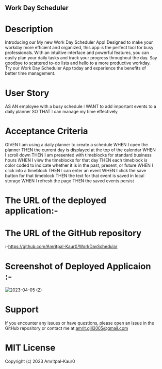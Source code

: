 ## Work Day Scheduler

# Description
Introducing our My new Work Day Scheduler App! Designed to make your workday more efficient and organized, this app is the perfect tool for busy professionals. With an intuitive interface and powerful features, you can easily plan your daily tasks and track your progress throughout the day. Say goodbye to scattered to-do lists and hello to a more productive workday. Try our Work Day Scheduler App today and experience the benefits of better time management.

# User Story

AS AN employee with a busy schedule
I WANT to add important events to a daily planner
SO THAT I can manage my time effectively


# Acceptance Criteria


GIVEN I am using a daily planner to create a schedule
WHEN I open the planner
THEN the current day is displayed at the top of the calendar
WHEN I scroll down
THEN I am presented with timeblocks for standard business hours
WHEN I view the timeblocks for that day
THEN each timeblock is color coded to indicate whether it is in the past, present, or future
WHEN I click into a timeblock
THEN I can enter an event
WHEN I click the save button for that timeblock
THEN the text for that event is saved in local storage
WHEN I refresh the page
THEN the saved events persist




# The URL of the deployed application:-

# The URL of the GitHub repository
:-https://github.com/Amritpal-Kaur0/WorkDaySchedular

# Screenshot of Deployed Applicaion :-

![2023-04-05 (2)](https://user-images.githubusercontent.com/128442182/230059202-052e5ef2-2bfe-4e8c-89f7-e60acc95f6da.png)


# Support
If you encounter any issues or have questions, please open an issue in the GitHub repository or contact me at amrit.gill3005@gmail.com


# MIT License
Copyright (c) 2023 Amritpal-Kaur0
